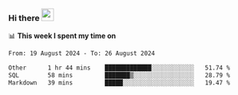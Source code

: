 ### Hi there <a href="https://www.gautamkrishnar.com/"><img src="https://media.giphy.com/media/hvRJCLFzcasrR4ia7z/giphy.gif" width="25px"></a>

📊 **This week I spent my time on**

<!--START_SECTION:waka-->

```txt
From: 19 August 2024 - To: 26 August 2024

Other      1 hr 44 mins    █████████████░░░░░░░░░░░░   51.74 %
SQL        58 mins         ███████▒░░░░░░░░░░░░░░░░░   28.79 %
Markdown   39 mins         █████░░░░░░░░░░░░░░░░░░░░   19.47 %
```

<!--END_SECTION:waka-->
